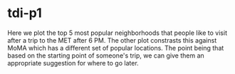# tdi-p1 

Here we plot the top 5 most popular neighborhoods that people like to visit after a trip to the MET after 6 PM.
The other plot constrasts this against MoMA which has a different set of popular locations. The point being that based on the starting point of someone's trip, we can give them an appropriate suggestion for where to go later.
